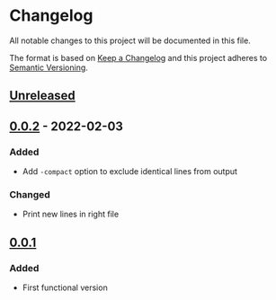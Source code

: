 # Changelog

All notable changes to this project will be documented in this file.

The format is based on [Keep a Changelog](https://keepachangelog.com/en/1.0.0/)
and this project adheres to [Semantic Versioning](https://semver.org/spec/v2.0.0.html).

## [Unreleased]

## [0.0.2] - 2022-02-03
### Added
- Add `-compact` option to exclude identical lines from output

### Changed
- Print new lines in right file

## [0.0.1]
### Added
- First functional version

[Unreleased]: https://github.com/aslakhellesoy/lhdiff/compare/v0.0.2...HEAD
[0.0.2]: https://github.com/aslakhellesoy/lhdiff/compare/v0.0.1...v0.0.2
[0.0.1]: https://github.com/aslakhellesoy/lhdiff/compare/6084d5de2ec3dbb25767433e79ab840d5941c2de...v0.0.1
